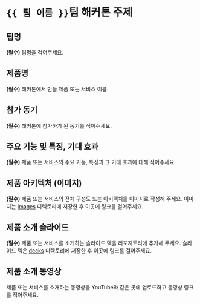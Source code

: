 # `{{ 팀 이름 }}`팀 해커톤 주제

## 팀명

**(필수)** 팀명을 적어주세요.

## 제품명

**(필수)** 해커톤에서 만들 제품 또는 서비스 이름

## 참가 동기

**(필수)** 해커톤에 참가하기 된 동기를 적어주세요.

## 주요 기능 및 특징, 기대 효과

**(필수)** 제품 또는 서비스의 주요 기능, 특징과 그 기대 효과에 대해 적어주세요.

## 제품 아키텍처 (이미지)

**(필수)** 제품 또는 서비스의 전체 구성도 또는 아키텍처를 이미지로 작성해 주세요. 이미지는 [images](./images) 디렉토리에 저장한 후 이곳에 링크를 걸어주세요.

## 제품 소개 슬라이드

**(필수)** 제품 또는 서비스를 소개하는 슬라이드 덱을 리포지토리에 추가해 주세요. 슬라이드 덱은 [decks](./decks) 디렉토리에 저장한 후 이곳에 링크를 걸어주세요.

## 제품 소개 동영상

제품 또는 서비스를 소개하는 동영상을 YouTube와 같은 곳에 업로드하고 동영상 링크를 적어주세요.
